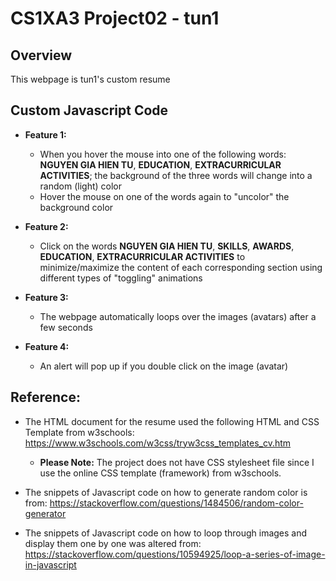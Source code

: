 # CS1XA3 Project02 - tun1

## Overview
 This webpage is tun1's custom resume

## Custom Javascript Code 

* __Feature 1:__
    * When you hover the mouse into one of the following words: __NGUYEN GIA HIEN TU__, __EDUCATION__, __EXTRACURRICULAR ACTIVITIES__; the background of the three words will change into a random (light) color
    * Hover the mouse on one of the words again to "uncolor" the background color

* __Feature 2:__
    * Click on the words __NGUYEN GIA HIEN TU__, __SKILLS__, __AWARDS__, __EDUCATION__, __EXTRACURRICULAR ACTIVITIES__ to minimize/maximize the content of each corresponding section using different types of "toggling" animations
* __Feature 3:__
    * The webpage automatically loops over the images (avatars) after a few seconds

* __Feature 4:__
    * An alert will pop up if you double click on the image (avatar)

## Reference:
* The HTML document for the resume used the following HTML and CSS Template from w3schools: https://www.w3schools.com/w3css/tryw3css_templates_cv.htm
    * __Please Note:__
        The project does not have CSS stylesheet file since I use the online CSS template (framework) from w3schools. 

* The snippets of Javascript code on how to generate random color is from: https://stackoverflow.com/questions/1484506/random-color-generator

* The snippets of Javascript code on how to loop through images and display them one by one was altered from: https://stackoverflow.com/questions/10594925/loop-a-series-of-image-in-javascript